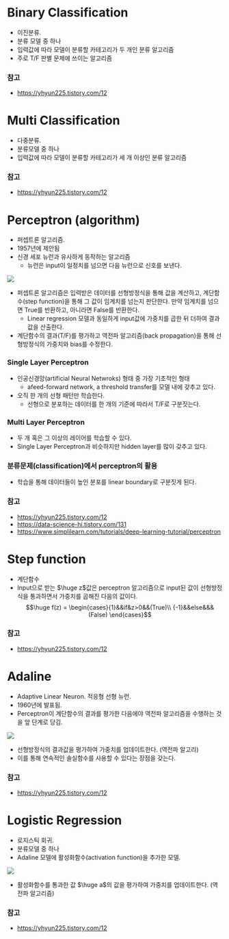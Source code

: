 # Binary Classification
- 이진분류.
- 분류 모델 중 하나
- 입력값에 따라 모델이 분류할 카테고리가 두 개인 분류 알고리즘
- 주로 T/F 판별 문제에 쓰이는 알고리즘
### 참고
- https://yhyun225.tistory.com/12
# Multi Classification
- 다중분류.
- 분류모델 중 하나
- 입력값에 따라 모델이 분류할 카테고리가 세 개 이상인 분류 알고리즘
### 참고
- https://yhyun225.tistory.com/12
# Perceptron (algorithm)
- 퍼셉트론 알고리즘.
- 1957년에 제안됨
- 신경 세포 뉴런과 유사하게 동작하는 알고리즘
	- 뉴런은 input이 일정치를 넘으면 다음 뉴런으로 신호를 보낸다.

<img src="https://img1.daumcdn.net/thumb/R1280x0/?scode=mtistory2&fname=https%3A%2F%2Fblog.kakaocdn.net%2Fdn%2FbHQ8q8%2FbtrihKMsN6S%2Fkz5xGLbEcDhUJRewCkoYK0%2Fimg.png">

- 퍼셉트론 알고리즘은 입력받은 데이터를 선형방정식을 통해 값을 계산하고, 계단함수(step function)을 통해 그 값이 임계치를 넘는지 판단한다. 만약 임계치를 넘으면 True를 반환하고, 아니라면 False를 반환한다.
	- Linear regression 모델과 동일하게 input값에 가중치를 곱한 뒤  더하여 결과값을 산출한다.
- 계단함수의 결과(T/F)를 평가하고 역전파 알고리즘(back propagation)을 통해 선형방정식의 가중치와 bias를 수정한다.
### Single Layer Perceptron
- 인공신경망(artificial Neural Netwroks) 형태 중 가장 기초적인 형태
	- afeed-forward network, a threshold transfer를 모델 내에 갖추고 있다.
- 오직 한 개의 선형 패턴만 학습한다.
	- 선형으로 분포하는 데이터를 한 개의 기준에 따라서 T/F로 구분짓는다.
### Multi Layer Perceptron
- 두 개 혹은 그 이상의 레이어를 학습할 수 있다.
- Single Layer Perceptron과 비슷하지만 hidden layer를 많이 갖추고 있다.

### 분류문제(classification)에서 perceptron의 활용
- 학습을 통해 데이터들이 높인 분포를 linear boundary로 구분짓게 된다.
### 참고
- https://yhyun225.tistory.com/12
- https://data-science-hi.tistory.com/131
- https://www.simplilearn.com/tutorials/deep-learning-tutorial/perceptron
# Step function
- 계단함수
- Input으로 받는 $\huge z$값은 perceptron 알고리즘으로 input된 값이 선형방정식을 통과하면서 가중치를 곱해진 다음의 값이다.
$$\huge f(z) = \begin{cases}{1}&&if&z>0&&(True)\\
							  {-1}&&else&&&(False)
				  \end{cases}$$
### 참고
- https://yhyun225.tistory.com/12
# Adaline
- Adaptive Linear Neuron. 적응형 선형 뉴런.
- 1960년에 발표됨.
- Perceptron이 계단함수의 결과를 평가한 다음에야 역전파 알고리즘을 수행하는 것을 앞 단계로 당김.
<img src="https://img1.daumcdn.net/thumb/R1280x0/?scode=mtistory2&fname=https%3A%2F%2Fblog.kakaocdn.net%2Fdn%2Fcjasdg%2FbtrihbwVYUe%2FFPrLXVqFhWZpChydbrQAq0%2Fimg.png">

- 선형방정식의 결과값을 평가하여 가중치를 업데이트한다. (역전파 알고리)
- 이를 통해 연속적인 솔실함수를 사용할 수 있다는 장점을 갖는다.
### 참고
- https://yhyun225.tistory.com/12
# Logistic Regression
- 로지스틱 회귀.
- 분류모델 중 하나
- Adaline 모델에 활성화함수(activation function)을 추가한 모델.
<img src="https://img1.daumcdn.net/thumb/R1280x0/?scode=mtistory2&fname=https%3A%2F%2Fblog.kakaocdn.net%2Fdn%2FbXV1fc%2Fbtrifnx5GSG%2FJeCp6rLL4AZd7xiP8AOKPk%2Fimg.png">

- 활성화함수를 통과한 값 $\huge a$의 값을 평가하여 가중치를 업데이트한다. (역전파 알고리즘)
### 참고
- https://yhyun225.tistory.com/12